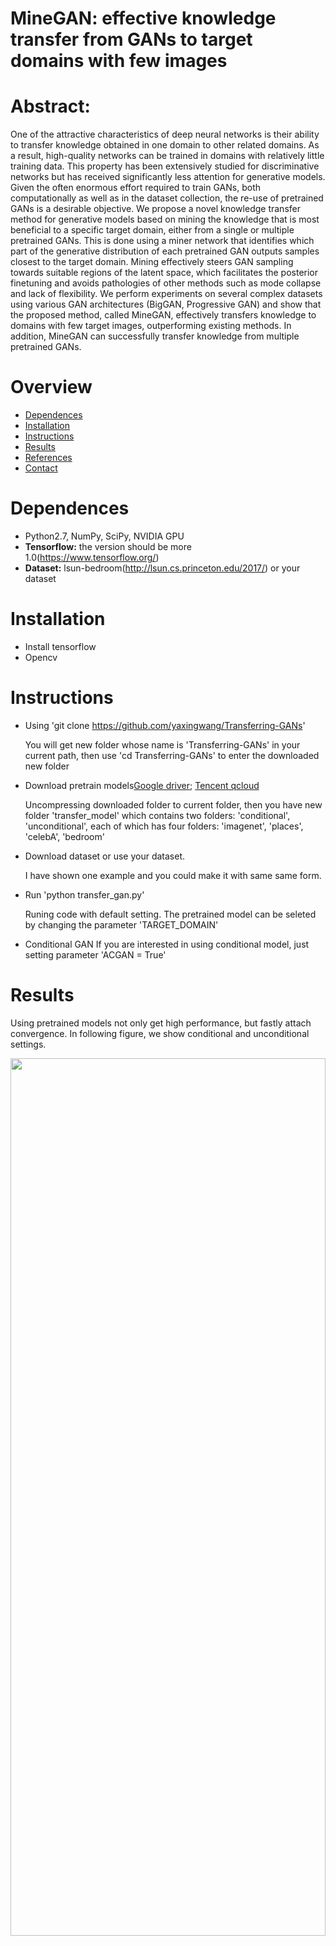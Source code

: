 # MineGAN: effective knowledge transfer from  GANs to target domains with few images 
# Abstract: 
One of the attractive characteristics of deep neural networks is their ability to transfer knowledge obtained in one domain to other related domains. As a result, high-quality networks can be trained in domains with relatively little training data. This property has been extensively studied for discriminative networks but has received significantly less attention for generative models.  Given the often enormous effort required to train GANs, both computationally as well as in the dataset collection, the re-use of pretrained GANs is a desirable objective.  We propose a novel knowledge transfer method for generative models based on mining the knowledge that is most beneficial to a specific target domain, either from a single or multiple pretrained GANs.  This is done using a miner network that identifies which part of the generative distribution of each pretrained GAN outputs samples closest to the target domain.  Mining effectively steers GAN sampling towards suitable regions of the latent space, which facilitates the posterior finetuning and avoids pathologies of other methods such as mode collapse and lack of flexibility.  We perform experiments on several complex datasets using various GAN architectures (BigGAN, Progressive GAN) and show that the proposed method, called MineGAN, effectively transfers knowledge to domains with few target images, outperforming existing methods.  In addition, MineGAN can successfully transfer knowledge from multiple pretrained GANs. 
# Overview 
- [Dependences](#dependences)
- [Installation](#installtion)
- [Instructions](#instructions)
- [Results](#results)
- [References](#references)
- [Contact](#contact)
# Dependences 
- Python2.7, NumPy, SciPy, NVIDIA GPU
- **Tensorflow:** the version should be more 1.0(https://www.tensorflow.org/)
- **Dataset:** lsun-bedroom(http://lsun.cs.princeton.edu/2017/) or your dataset 

# Installation 
- Install tensorflow
- Opencv 
# Instructions
- Using 'git clone https://github.com/yaxingwang/Transferring-GANs'

    You will get new folder whose name is 'Transferring-GANs' in your current path, then  use 'cd Transferring-GANs' to enter the downloaded new folder
    
- Download pretrain models[Google driver](https://drive.google.com/file/d/1e7Pw-m-DgAiB_aQnNUUwBRVFc2izRiRw/view?usp=sharing); [Tencent qcloud](https://share.weiyun.com/5mBsISh)

    Uncompressing downloaded folder to current folder, then you have new folder 'transfer_model'  which contains two folders: 'conditional', 'unconditional', each of which has four folders: 'imagenet', 'places', 'celebA', 'bedroom'

- Download dataset or use your dataset.

    I have shown one example and you could make it with same same form.

- Run 'python transfer_gan.py'

   Runing code with default setting. The pretrained model can be seleted by changing the parameter 'TARGET_DOMAIN'
 
- Conditional GAN 
  If you are interested in using conditional model, just setting parameter 'ACGAN = True'
# Results 
Using pretrained models not only get high performance, but fastly attach convergence. In following figure, we show conditional and unconditional settings.
<br>
<p align="center"><img width="100%" height='60%'src="results/FID.png" /></p>



# References 
- \[1\] 'Improved Training of Wasserstein GANs' by Ishaan Gulrajani et. al, https://arxiv.org/abs/1704.00028, (https://github.com/igul222/improved_wgan_training)[code] 
- \[2\] 'GANs Trained by a Two Time-Scale Update Rule Converge to a Local Nash Equilibrium' by Martin Heusel  et. al, https://arxiv.org/abs/1704.00028
# Contact

If you run into any problems with this code, please submit a bug report on the Github site of the project. For another inquries pleace contact with me: yaxing@cvc.uab.es
